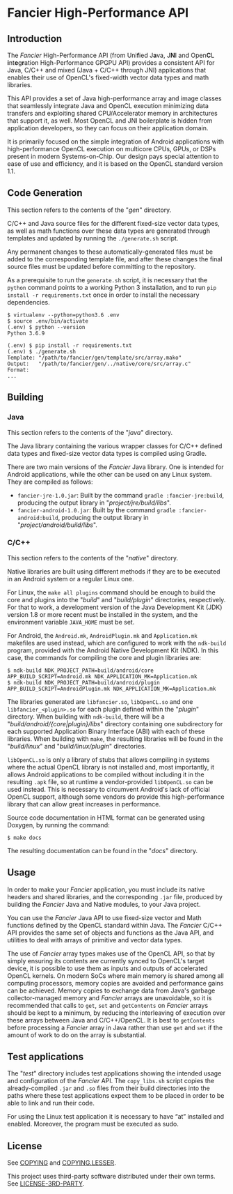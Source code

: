 ﻿# Fancier High-Performance API

## Introduction

The _Fancier_ High-Performance API (from Uni**f**ied J**a**va, J**N**I and Open**C**L
**i**nt**e**g**r**ation High-Performance GPGPU API) provides a consistent API for Java, C/C++ and
mixed (Java + C/C++ through JNI) applications that enables their use of OpenCL's fixed-width vector
data types and math libraries.

This API provides a set of Java high-performance array and image classes that seamlessly integrate
Java and OpenCL execution minimizing data transfers and exploiting shared CPU/Accelerator memory in
architectures that support it, as well. Most OpenCL and JNI boilerplate is hidden from application
developers, so they can focus on their application domain.

It is primarily focused on the simple integration of Android applications with high-performance
OpenCL execution on multicore CPUs, GPUs, or DSPs present in modern Systems-on-Chip. Our design pays
special attention to ease of use and efficiency, and it is based on the OpenCL standard version 1.1.

## Code Generation

This section refers to the contents of the "_gen_" directory.

C/C++ and Java source files for the different fixed-size vector data types, as well as math
functions over these data types are generated through templates and updated by running the
`./generate.sh` script.

Any permanent changes to these automatically-generated files must be added to the corresponding
template file, and after these changes the final source files must be updated before committing to
the repository.

As a prerequisite to run the `generate.sh` script, it is necessary that the `python` command points
to a working Python 3 installation, and to run `pip install -r requirements.txt` once in order to
install the necessary dependencies.

```
$ virtualenv --python=python3.6 .env
$ source .env/bin/activate
(.env) $ python --version
Python 3.6.9

(.env) $ pip install -r requirements.txt
(.env) $ ./generate.sh
Template: "/path/to/fancier/gen/template/src/array.mako"
Output:   "/path/to/fancier/gen/../native/core/src/array.c"
Format:
...
```

## Building

### Java

This section refers to the contents of the "_java_" directory.

The Java library containing the various wrapper classes for C/C++ defined data types and fixed-size
vector data types is compiled using Gradle.

There are two main versions of the _Fancier_ Java library. One is intended for Android
applications, while the other can be used on any Linux system. They are compiled as follows:

- `fancier-jre-1.0.jar`: Built by the command `gradle :fancier-jre:build`, producing the output
library in "_project/jre/build/libs_".
- `fancier-android-1.0.jar`: Built by the command `gradle :fancier-android:build`, producing the
output library in "_project/android/build/libs_".

### C/C++

This section refers to the contents of the "_native_" directory.

Native libraries are built using different methods if they are to be executed in an Android system
or a regular Linux one.

For Linux, the `make all plugins` command should be enough to build the core and plugins into the
"_build_" and "_build/plugin_" directories, respectively. For that to work, a development version of
the Java Development Kit (JDK) version 1.8 or more recent must be installed in the system, and the
environment variable `JAVA_HOME` must be set.

For Android, the `Android.mk`, `AndroidPlugin.mk` and `Application.mk` makefiles are used instead,
which are configured to work with the `ndk-build` program, provided with the Android Native
Development Kit (NDK). In this case, the commands for compiling the core and plugin libraries are:
```
$ ndk-build NDK_PROJECT_PATH=build/android/core APP_BUILD_SCRIPT=Android.mk NDK_APPLICATION_MK=Application.mk
$ ndk-build NDK_PROJECT_PATH=build/android/plugin APP_BUILD_SCRIPT=AndroidPlugin.mk NDK_APPLICATION_MK=Application.mk
```

The libraries generated are `libfancier.so`, `libOpenCL.so` and one `libfancier_<plugin>.so` for
each plugin defined within the "_plugin_" directory. When building with `ndk-build`, there will be
a "_build/android/{core|plugin}/libs_" directory containing one subdirectory for each supported
Application Binary Interface (ABI) with each of these libraries. When building with `make`, the
resulting libraries will be found in the "_build/linux_" and "_build/linux/plugin_" directories.

`libOpenCL.so` is only a library of stubs that allows compiling in systems where the actual OpenCL
library is not installed and, most importantly, it allows Android applications to be compiled
without including it in the resulting `.apk` file, so at runtime a vendor-provided `libOpenCL.so`
can be used instead. This is necessary to circumvent Android's lack of official OpenCL support,
although some vendors do provide this high-performance library that can allow great increases in
performance.

Source code documentation in HTML format can be generated using Doxygen, by running the command:
```
$ make docs
```

The resulting documentation can be found in the "_docs_" directory.

## Usage

In order to make your _Fancier_ application, you must include its native headers and shared
libraries, and the corresponding `.jar` file, produced by building the _Fancier_ Java and Native
modules, to your Java project.

You can use the _Fancier_ Java API to use fixed-size vector and Math functions defined by the
OpenCL standard within Java. The _Fancier_ C/C++ API provides the same set of objects and functions
as the Java API, and utilities to deal with arrays of primitive and vector data types.

The use of _Fancier_ array types makes use of the OpenCL API, so that by simply ensuring its
contents are currently synced to OpenCL's target device, it is possible to use them as inputs and
outputs of accelerated OpenCL kernels. On modern SoCs where main memory is shared among all
computing processors, memory copies are avoided and performance gains can be achieved. Memory
copies to exchange data from Java's garbage collector-managed memory and _Fancier_ arrays are
unavoidable, so it is recommended that calls to `get`, `set` and `getContents` on _Fancier_ arrays
should be kept to a minimum, by reducing the interleaving of execution over these arrays between
Java and C/C++/OpenCL. It is best to `getContents` before processing a _Fancier_ array in Java
rather than use `get` and `set` if the amount of work to do on the array is substantial.

## Test applications

The "_test_" directory includes test applications showing the intended usage and configuration of
the _Fancier_ API. The `copy_libs.sh` script copies the already-compiled `.jar` and `.so` files from
their build directories into the paths where these test applications expect them to be placed in
order to be able to link and run their code.

For using the Linux test application it is necessary to have “at” installed and enabled. Moreover, the program must be executed as sudo.

## License

See [COPYING](COPYING.txt) and [COPYING.LESSER](COPYING.LESSER.txt).

This project uses third-party software distributed under their own terms. See
[LICENSE-3RD-PARTY](LICENSE-3RD-PARTY.txt).
